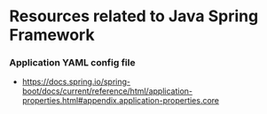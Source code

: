 # Resources related to Java Spring Framework

### Application YAML config file

- https://docs.spring.io/spring-boot/docs/current/reference/html/application-properties.html#appendix.application-properties.core


